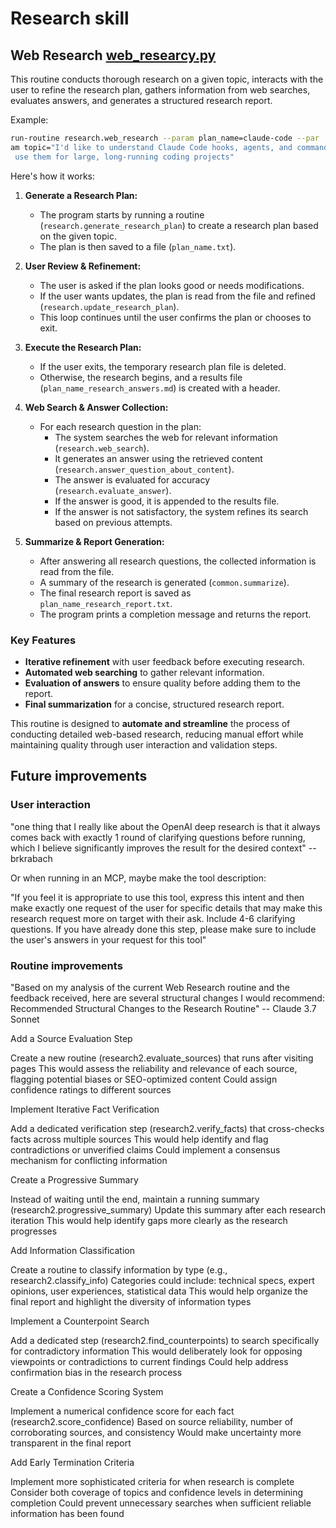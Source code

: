 # Research skill

## Web Research [web_researcy.py](./routines/web_research.py)

This routine conducts thorough research on a given topic, interacts with the
user to refine the research plan, gathers information from web searches,
evaluates answers, and generates a structured research report.

Example:

```bash
run-routine research.web_research --param plan_name=claude-code --par
am topic="I'd like to understand Claude Code hooks, agents, and commands... specificially how to
 use them for large, long-running coding projects"
```

Here's how it works:

1. **Generate a Research Plan:**

   - The program starts by running a routine (`research.generate_research_plan`)
     to create a research plan based on the given topic.
   - The plan is then saved to a file (`plan_name.txt`).

2. **User Review & Refinement:**

   - The user is asked if the plan looks good or needs modifications.
   - If the user wants updates, the plan is read from the file and refined
     (`research.update_research_plan`).
   - This loop continues until the user confirms the plan or chooses to exit.

3. **Execute the Research Plan:**

   - If the user exits, the temporary research plan file is deleted.
   - Otherwise, the research begins, and a results file
     (`plan_name_research_answers.md`) is created with a header.

4. **Web Search & Answer Collection:**

   - For each research question in the plan:
     - The system searches the web for relevant information
       (`research.web_search`).
     - It generates an answer using the retrieved content
       (`research.answer_question_about_content`).
     - The answer is evaluated for accuracy (`research.evaluate_answer`).
     - If the answer is good, it is appended to the results file.
     - If the answer is not satisfactory, the system refines its search based on
       previous attempts.

5. **Summarize & Report Generation:**
   - After answering all research questions, the collected information is read
     from the file.
   - A summary of the research is generated (`common.summarize`).
   - The final research report is saved as `plan_name_research_report.txt`.
   - The program prints a completion message and returns the report.

### Key Features

- **Iterative refinement** with user feedback before executing research.
- **Automated web searching** to gather relevant information.
- **Evaluation of answers** to ensure quality before adding them to the report.
- **Final summarization** for a concise, structured research report.

This routine is designed to **automate and streamline** the process of
conducting detailed web-based research, reducing manual effort while maintaining
quality through user interaction and validation steps.

## Future improvements

### User interaction

"one thing that I really like about the OpenAI deep research is that it always comes back with exactly 1 round of clarifying questions before running, which I believe significantly improves the result for the desired context" -- brkrabach

Or when running in an MCP, maybe make the tool description:

"If you feel it is appropriate to use this tool, express this intent and then make exactly one request of the user for specific details that may make this research request more on target with their ask. Include 4-6 clarifying questions. If you have already done this step, please make sure to include the user's answers in your request for this tool"

### Routine improvements

"Based on my analysis of the current Web Research routine and the feedback received, here are several structural changes I would recommend:
Recommended Structural Changes to the Research Routine" -- Claude 3.7 Sonnet

Add a Source Evaluation Step

Create a new routine (research2.evaluate_sources) that runs after visiting pages
This would assess the reliability and relevance of each source, flagging potential biases or SEO-optimized content
Could assign confidence ratings to different sources

Implement Iterative Fact Verification

Add a dedicated verification step (research2.verify_facts) that cross-checks facts across multiple sources
This would help identify and flag contradictions or unverified claims
Could implement a consensus mechanism for conflicting information

Create a Progressive Summary

Instead of waiting until the end, maintain a running summary (research2.progressive_summary)
Update this summary after each research iteration
This would help identify gaps more clearly as the research progresses

Add Information Classification

Create a routine to classify information by type (e.g., research2.classify_info)
Categories could include: technical specs, expert opinions, user experiences, statistical data
This would help organize the final report and highlight the diversity of information types

Implement a Counterpoint Search

Add a dedicated step (research2.find_counterpoints) to search specifically for contradictory information
This would deliberately look for opposing viewpoints or contradictions to current findings
Could help address confirmation bias in the research process

Create a Confidence Scoring System

Implement a numerical confidence score for each fact (research2.score_confidence)
Based on source reliability, number of corroborating sources, and consistency
Would make uncertainty more transparent in the final report

Add Early Termination Criteria

Implement more sophisticated criteria for when research is complete
Consider both coverage of topics and confidence levels in determining completion
Could prevent unnecessary searches when sufficient reliable information has been found
